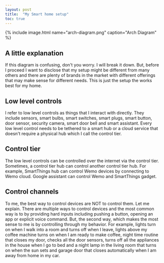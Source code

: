 ```yaml
---
layout: post
title:  "My Smart home setup"
toc: true
---
```


{% include image.html name="arch-diagram.png" caption="Arch Diagram" %}

## A little explanation
If this diagram is confusing, don't you worry. I will break it down. But, before I proceed I want to disclose that my setup might be different from many others and there are plenty of brands in the market with different offerings that may make sense for different needs. This is just the setup the works best for my home.

## Low level controls
I refer to low level controls as things that I interact with directly. They include sensors, smart bulbs, smart switches, smart plugs, smart button, door sensor, security camera, smart door bell and smart assistant. Every low level control needs to be tethered to a smart hub or a cloud service that doesn't require a physical hub which I call the control tier.

## Control tier
The low level controls can be controlled over the internet via the control tier. Sometimes, a control tier hub can control another control tier hub. For example, SmartThings hub can control Wemo devices by connecting to Wemo cloud. Google assistant can control Wemo and SmartThings gadget. 

## Control channels
To me, the best way to control devices are NOT to control them. Let me explain. There are multiple ways to control devices and the most common way is to by providing hard inputs including pushing a button, opening an app or explicit voice command. But, the second way, which makes the most sense to me is by controlling through my behavior. For example, lights turn on when I walk into a room and turns off when I leave, lights above my coffee machine turns on when I am ready to make coffee, night time routine that closes my door, checks all the door sensors, turns off all the appliances in the house when I go to bed and a night lamp in the living room that turns on when the sun sets and garage door that closes automatically when I am away from home in my car.

 